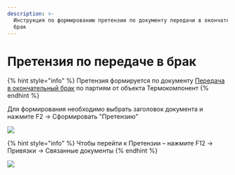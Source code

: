```yaml
---
description: >-
  Инструкция по формированию претензии по документу передачи в окончательный
  брак
---
```


# Претензия по передаче в брак

{% hint style="info" %}
Претензия формируется по документу [Передача в окончательный брак](../../../dokumenty-po-uchetu-kachestva/uchet-braka/peredacha-v-brak.md) по партиям от объекта Термокомпонент
{% endhint %}

Для формирования необходимо выбрать заголовок документа и нажмите F2 -> Сформировать "Претензию"

![](<../../../../.gitbook/assets/0 (33)>)

{% hint style="info" %}
Чтобы перейти к Претензии – нажмите F12 → Привязки → Связанные документы
{% endhint %}

![](<../../../../.gitbook/assets/1 (42)>)
